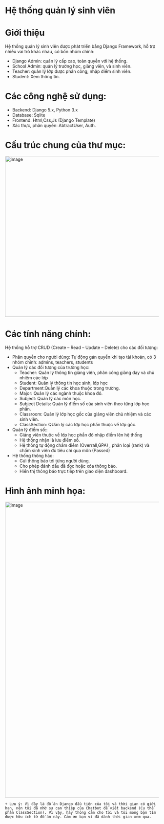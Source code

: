 # Hệ thống quản lý sinh viên
# Giới thiệu
Hệ thống quản lý sinh viên được phát triển bằng Django Framework, hỗ trợ nhiều vai trò khác nhau, có bốn nhóm chính:
- Django Admin: quản lý cấp cao, toàn quyền với hệ thống.
- School Admin: quản lý trường học, giảng viên, và sinh viên.
- Teacher: quản lý lớp được phân công, nhập điểm sinh viên.
- Student: Xem thông tin.

# Các công nghệ sử dụng:
- Backend: Django 5.x, Python 3.x
- Database: Sqlite
- Frontend: Html,Css,Js (Django Template)
- Xác thực, phân quyền: AbtractUser, Auth.

# Cấu trúc chung của thư mục:
<img width="560" height="526" alt="image" src="https://github.com/user-attachments/assets/9c37fc4c-f5a1-4ece-a74b-fafa5db42f45" />

# Các tính năng chính: 
Hệ thống hỗ trợ CRUD (Create – Read – Update – Delete) cho các đối tượng:
- Phân quyền cho người dùng: Tự động gán quyền khi tạo tài khoản, có 3 nhóm chính: admins, teachers, students
- Quản lý các đối tượng của trường học:
  + Teacher: Quản lý thông tin giảng viên, phân công giảng dạy và chủ nhiệm các lớp
  + Student: Quản lý thông tin học sinh, lớp học
  + Department:Quản lý các khoa thuộc trong trường.
  + Major: Quản lý các ngành thuộc khoa đó.
  + Subject: Quản lý các môn học.
  + Subject Details: Quản lý điểm số của sinh viên theo từng lớp học phần.
  + Classroom: Quản lý lớp học gốc của giảng viên chủ nhiệm và các sinh viên.
  + ClassSection: QUản lý các lớp học phần thuộc về lớp gốc.
- Quản lý điểm số::
  + Giảng viên thuộc về lớp học phần đó nhập điểm lên hệ thống
  + Hệ thống nhận là lưu điểm số.
  + Hệ thống tự động chấm điểm (Overrall,GPA) , phân loại (rank) và chấm sinh viên đủ tiêu chí qua môn (Passed)
- Hệ thống thông háo:
  + Gửi thông báo tới từng người dùng.
  + Cho phép đánh dấu đã đọc hoặc xóa thông báo.
  + Hiển thị thông báo trực tiếp trên giao diện dashboard.

# Hình ảnh minh họa:
<img width="1916" height="968" alt="image" src="https://github.com/user-attachments/assets/2b68085f-6866-4d10-b296-5b895b3c74c6" />

    + Lưu ý: Vì đây là đố án Django đầu tiên của tôi và thời gian có giới hạn, nên tôi đã nhờ sự can thiệp của Chatbot để viết backend (Cụ thể phần ClassSection). Vì vậy, hãy thông cảm cho tôi và tôi mong bạn tìm được hữu ích từ đồ án này. Cảm ơn bạn vì đã dành thời gian xem qua.
